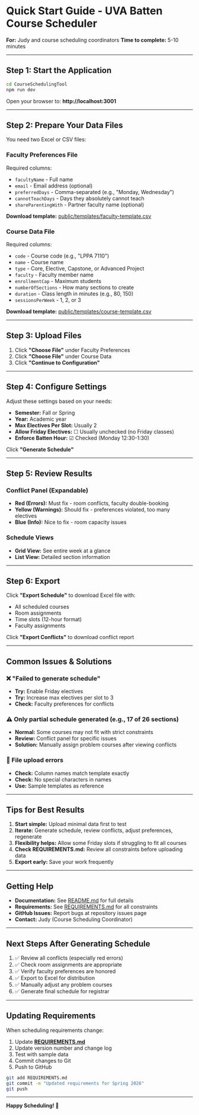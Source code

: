 # Quick Start Guide - UVA Batten Course Scheduler

**For:** Judy and course scheduling coordinators
**Time to complete:** 5-10 minutes

---

## Step 1: Start the Application

```bash
cd CourseSchedulingTool
npm run dev
```

Open your browser to: **http://localhost:3001**

---

## Step 2: Prepare Your Data Files

You need two Excel or CSV files:

### Faculty Preferences File
Required columns:
- `facultyName` - Full name
- `email` - Email address (optional)
- `preferredDays` - Comma-separated (e.g., "Monday, Wednesday")
- `cannotTeachDays` - Days they absolutely cannot teach
- `shareParentingWith` - Partner faculty name (optional)

**Download template:** [public/templates/faculty-template.csv](public/templates/faculty-template.csv)

### Course Data File
Required columns:
- `code` - Course code (e.g., "LPPA 7110")
- `name` - Course name
- `type` - Core, Elective, Capstone, or Advanced Project
- `faculty` - Faculty member name
- `enrollmentCap` - Maximum students
- `numberOfSections` - How many sections to create
- `duration` - Class length in minutes (e.g., 80, 150)
- `sessionsPerWeek` - 1, 2, or 3

**Download template:** [public/templates/course-template.csv](public/templates/course-template.csv)

---

## Step 3: Upload Files

1. Click **"Choose File"** under Faculty Preferences
2. Click **"Choose File"** under Course Data
3. Click **"Continue to Configuration"**

---

## Step 4: Configure Settings

Adjust these settings based on your needs:

- **Semester:** Fall or Spring
- **Year:** Academic year
- **Max Electives Per Slot:** Usually 2
- **Allow Friday Electives:** ☐ Usually unchecked (no Friday classes)
- **Enforce Batten Hour:** ☑ Checked (Monday 12:30-1:30)

Click **"Generate Schedule"**

---

## Step 5: Review Results

### Conflict Panel (Expandable)
- **Red (Errors):** Must fix - room conflicts, faculty double-booking
- **Yellow (Warnings):** Should fix - preferences violated, too many electives
- **Blue (Info):** Nice to fix - room capacity issues

### Schedule Views
- **Grid View:** See entire week at a glance
- **List View:** Detailed section information

---

## Step 6: Export

Click **"Export Schedule"** to download Excel file with:
- All scheduled courses
- Room assignments
- Time slots (12-hour format)
- Faculty assignments

Click **"Export Conflicts"** to download conflict report

---

## Common Issues & Solutions

### ❌ "Failed to generate schedule"
- **Try:** Enable Friday electives
- **Try:** Increase max electives per slot to 3
- **Check:** Faculty preferences for conflicts

### ⚠️ Only partial schedule generated (e.g., 17 of 26 sections)
- **Normal:** Some courses may not fit with strict constraints
- **Review:** Conflict panel for specific issues
- **Solution:** Manually assign problem courses after viewing conflicts

### 📁 File upload errors
- **Check:** Column names match template exactly
- **Check:** No special characters in names
- **Use:** Sample templates as reference

---

## Tips for Best Results

1. **Start simple:** Upload minimal data first to test
2. **Iterate:** Generate schedule, review conflicts, adjust preferences, regenerate
3. **Flexibility helps:** Allow some Friday slots if struggling to fit all courses
4. **Check REQUIREMENTS.md:** Review all constraints before uploading data
5. **Export early:** Save your work frequently

---

## Getting Help

- **Documentation:** See [README.md](README.md) for full details
- **Requirements:** See [REQUIREMENTS.md](REQUIREMENTS.md) for all constraints
- **GitHub Issues:** Report bugs at repository issues page
- **Contact:** Judy (Course Scheduling Coordinator)

---

## Next Steps After Generating Schedule

1. ✅ Review all conflicts (especially red errors)
2. ✅ Check room assignments are appropriate
3. ✅ Verify faculty preferences are honored
4. ✅ Export to Excel for distribution
5. ✅ Manually adjust any problem courses
6. ✅ Generate final schedule for registrar

---

## Updating Requirements

When scheduling requirements change:

1. Update **[REQUIREMENTS.md](REQUIREMENTS.md)**
2. Update version number and change log
3. Test with sample data
4. Commit changes to Git
5. Push to GitHub

```bash
git add REQUIREMENTS.md
git commit -m "Updated requirements for Spring 2026"
git push
```

---

**Happy Scheduling! 📅**
